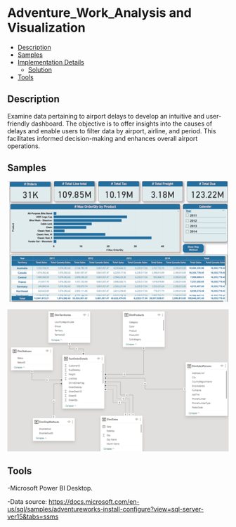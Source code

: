 # Adventure_Work_Analysis and Visualization
 
- [Description](#description)
- [Samples](#samples)
- [Implementation Details](#implementation-details)
    - [Solution](#solution)
- [Tools](#Tools)


## Description
Examine data pertaining to airport delays to develop an intuitive and user-friendly dashboard. 
The objective is to offer insights into the causes of delays and enable users to filter data by airport, airline, and period. 
This facilitates informed decision-making and enhances overall airport operations. 

## Samples
![Demo Sample](https://github.com/Sandra-Essa/Adventure_Work_Visualization/blob/main/Media/Adventure%20Work%20Analysis.gif)

![Demo Sample](https://github.com/Sandra-Essa/Adventure_Work_Visualization/blob/main/Media/Star%20Schema_Adventure%20Work.png)



 ## Tools
 -Microsoft Power BI Desktop.
 
-Data source: https://docs.microsoft.com/en-us/sql/samples/adventureworks-install-configure?view=sql-server-ver15&tabs=ssms
